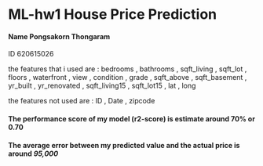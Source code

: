 # ML-hw1 House Price Prediction

#### Name Pongsakorn Thongaram
ID 620615026

the features that i used are : bedrooms , bathrooms , sqft_living , sqft_lot , floors , waterfront , view ,
 condition , grade , sqft_above , sqft_basement , yr_built , yr_renovated , sqft_living15 ,
 sqft_lot15 , lat , long

the features not used are : ID , Date , zipcode 

#### The performance score of my model (r2-score) is estimate around 70% or 0.70
#### The average error between my predicted value and the actual price is around ***95,000***
